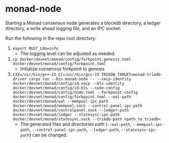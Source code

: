 # monad-node

Starting a Monad consensus node generates a blockdb directory, a ledger directory, a write ahead logging file, and an IPC socket:

Run the following in the repo root directory:
1. `export RUST_LOG=info`
    - The logging level can be adjusted as needed.
2. `cp docker/devnet/monad/config/forkpoint.genesis.toml docker/devnet/monad/config/forkpoint.toml`
    - Initialize consensus forkpoint to genesis
3. `CXX=/usr/bin/g++-15 CC=/usr/bin/gcc-15 TRIEDB_TARGET=monad-triedb-driver cargo run --bin monad-node -- --secp-identity docker/devnet/monad/config/id-secp --bls-identity docker/devnet/monad/config/id-bls --node-config docker/devnet/monad/config/node.toml --forkpoint-config docker/devnet/monad/config/forkpoint.toml --wal-path docker/devnet/monad/wal --mempool-ipc-path docker/devnet/monad/mempool.sock --control-panel-ipc-path docker/devnet/monad/controlpanel.sock --ledger-path docker/devnet/monad/ledger --statesync-ipc-path docker/devnet/monad/statesync.sock --triedb-path <path_to_triedb>`
    - The generated files and directories path (`--wal-path`, `--mempool-ipc-path`, `--control-panel-ipc-path`, `--ledger-path`, `--statesync-ipc-path`) can be changed.
